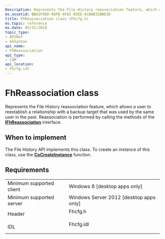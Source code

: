 ```yaml
---
Description: Represents the File History reassociation feature, which allows a user to reestablish a relationship with a backup target that was used by the same user in the past. Reassociation is performed by calling the methods of the IFhReassociation interface.
ms.assetid: BB81F8ED-4DFB-4FA5-B3ED-ACBAB32BBE3D
title: FhReassociation class (Fhcfg.h)
ms.topic: reference
ms.date: 05/31/2018
topic_type: 
- APIRef
- kbSyntax
api_name: 
- FhReassociation
api_type: 
- COM
api_location: 
- Fhcfg.idl
---
```


# FhReassociation class

Represents the File History reassociation feature, which allows a user to reestablish a relationship with a backup target that was used by the same user in the past. Reassociation is performed by calling the methods of the [**IFhReassociation**](/windows/desktop/api/Fhcfg/nn-fhcfg-ifhreassociation) interface.

## When to implement

The File History API implements this class. To create an instance of this class, use the [**CoCreateInstance**](https://msdn.microsoft.com/library/ms686615(v=VS.85).aspx) function.

## Requirements



|                                     |                                                                                      |
|-------------------------------------|--------------------------------------------------------------------------------------|
| Minimum supported client<br/> | Windows 8 \[desktop apps only\]<br/>                                           |
| Minimum supported server<br/> | Windows Server 2012 \[desktop apps only\]<br/>                                 |
| Header<br/>                   | <dl> <dt>Fhcfg.h</dt> </dl>   |
| IDL<br/>                      | <dl> <dt>Fhcfg.idl</dt> </dl> |



 

 




